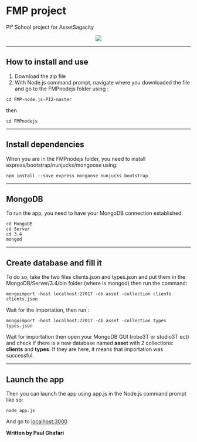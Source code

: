 # FMP project 

PI² School project for AssetSagacity 

<p align="center"> 
<img src="https://media.giphy.com/media/XreQmk7ETCak0/giphy.gif">
</p>

***

## How to install and use

1. Download the zip file 
1. With Node.js command prompt, navigate where you downloaded the file and go to the FMPnodejs folder using :
```
cd FMP-node.js-PI2-master
```
then 
```
cd FMPnodejs
```
***

## Install dependencies

When you are in the FMPnodejs folder, you need to install express/bootstrap/nunjucks/mongoose using:

```
npm install --save express mongoose nunjucks bootstrap
```
***
## MongoDB

To run the app, you need to have your MongoDB connection established:
```
cd MongoDB
cd Server
cd 3.4
mongod
```
***
## Create database and fill it

To do so, take the two files clients.json and types.json and put them in the MongoDB/Server/3.4/bin folder (where is mongod) then run the command:

```
mongoimport -host localhost:27017 -db asset -collection clients clients.json
```
Wait for the importation, then run : 

```
mongoimport -host localhost:27017 -db asset -collection types types.json
```

Wait for importation then open your MongoDB GUI (robo3T or studio3T ect) and check if there is a new database named **asset** with 2 collections: **clients** and **types**. If they are here, it means that importation was successful.

***

## Launch the app

Then you can launch the app using app.js in the Node.js command prompt like so:

```
node app.js
```

And go to [localhost:3000](http://localhost:3000/)

**Written by Paul Ghafari**
